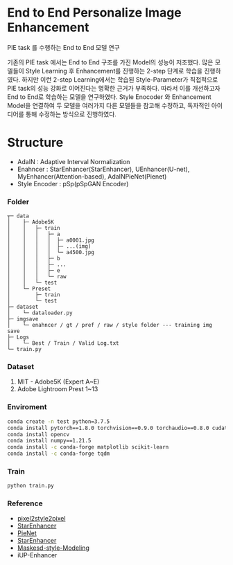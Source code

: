 # End to End Personalize Image Enhancement
PIE task 를 수행하는 End to End 모델 연구

기존의 PIE task 에서는 End to End 구조를 가진 Model의 성능이 저조했다. 많은 모델들이 Style Learning 후 Enhancement를 진행하는 2-step 단계로 학습을 진행하였다.
하지만 이런 2-step Learning에서는 학습된 Style-Parameter가 직접적으로 PIE task의 성능 강화로 이어진다는 명확한 근거가 부족하다. 따라서 이를 개선하고자 End to End로 학습하는 모델을 연구하였다.
Style Enocoder 와 Enhancement Model을 연결하여 두 모델을 여러가지 다른 모델들을 참고해 수정하고, 독자적인 아이디어를 통해 수정하는 방식으로 진행하였다. 

# Structure
- AdaIN : Adaptive Interval Normalization
- Enahncer : StarEnhancer(StarEnhancer), UEnhancer(U-net), MyEnhancer(Attention-based), AdaINPieNet(Pienet)
- Style Encoder : pSp(pSpGAN Encoder)


### Folder

```
┬─ data
│    ├─ Adobe5K
│    │   ├─ train
│    │   │   ├─ a
│    │   │   │  ├─ a0001.jpg
│    │   │   │  ├─ ...(img)
│    │   │   │  └─ a4500.jpg
│    │   │   ├─ b
│    │   │   ├─ ...        
│    │   │   ├─ e    
│    │   │   └─ raw
│    │   └─ test
│    └─ Preset
│        ├─ train
│        └─ test
├─ dataset
│    └─ dataloader.py
├─ imgsave
│    └─ enahncer / gt / pref / raw / style folder --- training img save
├─ Logs
│    └─ Best / Train / Valid Log.txt
└─ train.py
```

### Dataset
1. MIT - Adobe5K (Expert A~E)
2. Adobe Lightroom Prest 1~13

### Enviroment

```sh
conda create -n test python=3.7.5
conda install pytorch==1.8.0 torchvision==0.9.0 torchaudio==0.8.0 cudatoolkit=11.1 -c pytorch -c conda-forge
conda install opencv
conda install numpy==1.21.5
conda install -c conda-forge matplotlib scikit-learn
conda install -c conda-forge tqdm
```

### Train
```sh
python train.py
```

### Reference
- [pixel2style2pixel](https://github.com/eladrich/pixel2style2pixel)
- [StarEnhancer](https://github.com/IDKiro/StarEnhancer)
- [PieNet](https://github.com/hukim1124/PieNet)
- [StarEnhancer](https://github.com/IDKiro/StarEnhancer)
- [Maskesd-style-Modeling](https://github.com/satoshi-kosugi/masked-style-modeling)
- iUP-Enhancer
